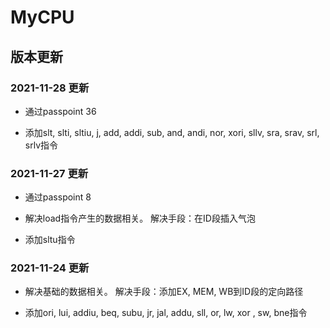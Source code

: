 # MyCPU
## 版本更新
### 2021-11-28 更新

- 通过passpoint 36

- 添加slt, slti, sltiu, j, add, addi, sub, and, andi, nor, xori, sllv, sra, srav, srl, srlv指令

### 2021-11-27 更新

- 通过passpoint 8

- 解决load指令产生的数据相关。 解决手段：在ID段插入气泡 

- 添加sltu指令


### 2021-11-24 更新
- 解决基础的数据相关。 解决手段：添加EX, MEM, WB到ID段的定向路径


- 添加ori, lui, addiu, beq, subu, jr, jal, addu, sll, or, lw, xor , sw, bne指令


